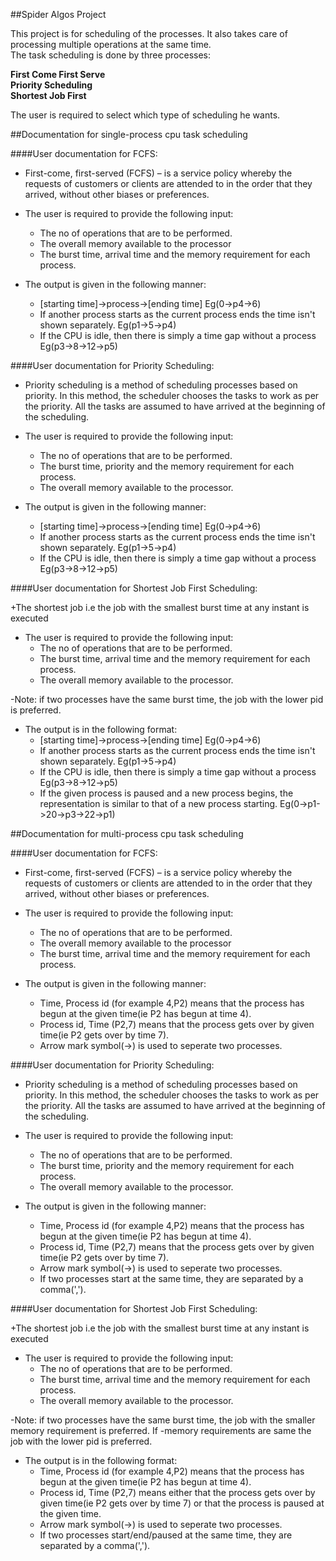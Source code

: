 ##Spider Algos Project

This project is for scheduling of the processes. It also takes care of processing multiple operations at the same time.<br />
The task scheduling is done by three processes:

**First Come First Serve**  
**Priority Scheduling**  
**Shortest Job First** 

The user is required to select which type of scheduling he wants.

##Documentation for single-process cpu task scheduling

####User documentation for FCFS:

+ First-come, first-served (FCFS) – is a service policy whereby the requests of customers or clients are attended to in the order that they arrived,
 without other biases or preferences.

+ The user is required to provide the following input:
  - The no of operations that are to be performed.
  - The overall memory available to the processor
  - The burst time, arrival time and the memory requirement for each process.

+ The output is given in the following manner:
  - [starting time]->process->[ending time] Eg(0->p4->6)
  - If another process starts as the current process ends the time isn't shown separately. Eg(p1->5->p4)
  - If the CPU is idle, then there is simply a time gap without a process Eg(p3->8->12->p5)

####User documentation for Priority Scheduling:

+ Priority scheduling is a method of scheduling processes based on priority. In this method, the scheduler chooses the tasks to work as per the priority. All the tasks are assumed to have arrived at the beginning of the scheduling.

+ The user is required to provide the following input:
  - The no of operations that are to be performed.
  - The burst time, priority and the memory requirement for each process.
  - The overall memory available to the processor.

+ The output is given in the following manner:
  - [starting time]->process->[ending time] Eg(0->p4->6)
  - If another process starts as the current process ends the time isn't shown separately. Eg(p1->5->p4)
  - If the CPU is idle, then there is simply a time gap without a process Eg(p3->8->12->p5)

####User documentation for Shortest Job First Scheduling:

+The shortest job i.e the job with the smallest burst time at any instant is executed

+ The user is required to provide the following input:
  - The no of operations that are to be performed.
  - The burst time, arrival time and the memory requirement for each process.
  - The overall memory available to the processor.

-Note: if two processes have the same burst time, the job with the lower pid is preferred.

+ The output is in the following format:
  - [starting time]->process->[ending time] Eg(0->p4->6)
  - If another process starts as the current process ends the time isn't shown separately. Eg(p1->5->p4)
  - If the CPU is idle, then there is simply a time gap without a process Eg(p3->8->12->p5)
  - If the given process is paused and a new process begins, the representation is similar to that of a new process starting. Eg(0->p1->20->p3->22->p1)


##Documentation for multi-process cpu task scheduling

####User documentation for FCFS:

+ First-come, first-served (FCFS) – is a service policy whereby the requests of customers or clients are attended to in the order that they arrived,
 without other biases or preferences.

+ The user is required to provide the following input:
  - The no of operations that are to be performed.
  - The overall memory available to the processor
  - The burst time, arrival time and the memory requirement for each process.

+ The output is given in the following manner:
  - Time, Process id (for example 4,P2) means that the process has begun at the given time(ie P2 has begun at time 4).
  - Process id, Time (P2,7) means that the process gets over by given time(ie P2 gets over by time 7).
  - Arrow mark symbol(->) is used to seperate two processes.

####User documentation for Priority Scheduling:

+ Priority scheduling is a method of scheduling processes based on priority. In this method, the scheduler chooses the tasks to work as per the priority. All the tasks are assumed to have arrived at the beginning of the scheduling.

+ The user is required to provide the following input:
  - The no of operations that are to be performed.
  - The burst time, priority and the memory requirement for each process.
  - The overall memory available to the processor.

+ The output is given in the following manner:
  - Time, Process id (for example 4,P2) means that the process has begun at the given time(ie P2 has begun at time 4).
  - Process id, Time (P2,7) means that the process gets over by given time(ie P2 gets over by time 7).
  - Arrow mark symbol(->) is used to seperate two processes.
  - If two processes start at the same time, they are separated by a comma(',').

####User documentation for Shortest Job First Scheduling:

+The shortest job i.e the job with the smallest burst time at any instant is executed

+ The user is required to provide the following input:
  - The no of operations that are to be performed.
  - The burst time, arrival time and the memory requirement for each process.
  - The overall memory available to the processor.

-Note: if two processes have the same burst time, the job with the smaller memory requirement is preferred. If
-memory requirements are same the job with the lower pid is preferred.

+ The output is in the following format:
  - Time, Process id (for example 4,P2) means that the process has begun at the given time(ie P2 has begun at time 4).
  - Process id, Time (P2,7) means either that the process gets over by given time(ie P2 gets over by time 7) or that the process is paused at the given time.
  - Arrow mark symbol(->) is used to seperate two processes.
  - If two processes start/end/paused at the same time, they are separated by a comma(',').
